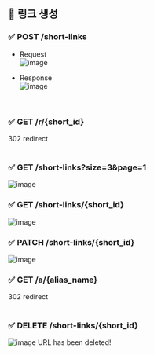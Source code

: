 ## 📣 링크 생성



### ✅ POST /short-links
- Request <br>
![image](https://user-images.githubusercontent.com/81916648/135050122-fbc676e2-40b3-4c64-aab6-7c3f2f86acc4.png)

- Response <br>
![image](https://user-images.githubusercontent.com/81916648/135050040-e9ba2f70-6f27-48bd-ad56-47ea4b928cc8.png)
<br>

### ✅ GET /r/{short_id}
302 redirect
<br><br>

### ✅ GET /short-links?size=3&page=1
![image](https://user-images.githubusercontent.com/81916648/135052610-e0176ec0-6aaf-41b4-9f7f-0f6a20dd1d28.png)
<br>

### ✅ GET /short-links/{short_id}
![image](https://user-images.githubusercontent.com/81916648/135052968-fcbbff35-11d7-4484-873b-491c055b348a.png)
<br>

### ✅ PATCH /short-links/{short_id}
![image](https://user-images.githubusercontent.com/81916648/135053832-e9c1f4c6-9f59-4eed-97d7-71e29c4b35a7.png)
<br>

### ✅ GET /a/{alias_name}
302 redirect
<br><br>

### ✅ DELETE /short-links/{short_id}
![image](https://user-images.githubusercontent.com/81916648/135054102-55a17d64-f67a-4410-9e45-08786a1cb89b.png)
URL has been deleted!
